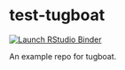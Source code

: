 # test-tugboat

<!-- badges: start -->
[![Launch RStudio Binder](https://mybinder.org/badge_logo.svg)](https://mybinder.org/v2/gh/dmolitor/tugboat-test/main?urlpath=rstudio)
<!-- badges: end -->

An example repo for tugboat.

